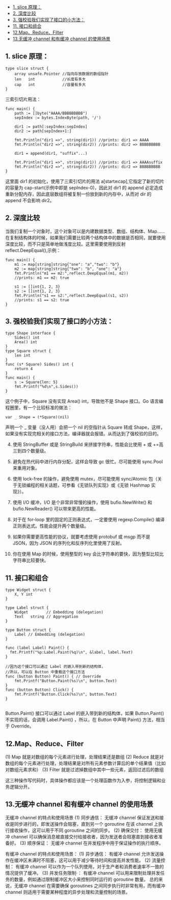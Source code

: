

<!-- toc -->

- [1. slice 原理：](#1-slice-%E5%8E%9F%E7%90%86)
- [2. 深度比较](#2-%E6%B7%B1%E5%BA%A6%E6%AF%94%E8%BE%83)
- [3. 强校验我们实现了接口的小方法：](#3-%E5%BC%BA%E6%A0%A1%E9%AA%8C%E6%88%91%E4%BB%AC%E5%AE%9E%E7%8E%B0%E4%BA%86%E6%8E%A5%E5%8F%A3%E7%9A%84%E5%B0%8F%E6%96%B9%E6%B3%95)
- [11. 接口和组合](#11-%E6%8E%A5%E5%8F%A3%E5%92%8C%E7%BB%84%E5%90%88)
- [12.Map、Reduce、Filter](#12mapreducefilter)
- [13.无缓冲 channel 和有缓冲 channel 的使用场景](#13%E6%97%A0%E7%BC%93%E5%86%B2-channel-%E5%92%8C%E6%9C%89%E7%BC%93%E5%86%B2-channel-%E7%9A%84%E4%BD%BF%E7%94%A8%E5%9C%BA%E6%99%AF)

<!-- tocstop -->

## 1. slice 原理：

```
type slice struct {
    array unsafe.Pointer //指向存放数据的数组指针
    len   int            //长度有多大
    cap   int            //容量有多大
}
```

三索引切片用法：

```
func main() {
    path := []byte("AAAA/BBBBBBBBB")
    sepIndex := bytes.IndexByte(path, '/')

    dir1 := path[:sepIndex:sepIndex]
    dir2 := path[sepIndex+1:]

    fmt.Println("dir1 =>", string(dir1)) //prints: dir1 => AAAA
    fmt.Println("dir2 =>", string(dir2)) //prints: dir2 => BBBBBBBBB

    dir1 = append(dir1, "suffix"...)

    fmt.Println("dir1 =>", string(dir1)) //prints: dir1 => AAAAsuffix
    fmt.Println("dir2 =>", string(dir2)) //prints: dir2 => BBBBBBBBB
}
```

这里面 dir1 的初始化，使用了三索引切片的用法 a[start:end:cap],它指定了新的切片的容量为 cap-start(示例中即是 sepIndex-0)，因此对 dir1 的 append 必定造成重新分配内存，因此底层数组将被复制一份放到新的内存中，从而对 dir 的 append 不会影响 dir2。

## 2. 深度比较

当我们复制一个对象时，这个对象可以是内建数据类型、数组、结构体、Map……在复制结构体的时候，如果我们需要比较两个结构体中的数据是否相同，就要使用深度比较，而不只是简单地做浅度比较。这里需要使用到反射 reflect.DeepEqual(),示例：

```
func main() {
    m1 := map[string]string{"one": "a","two": "b"}
    m2 := map[string]string{"two": "b", "one": "a"}
    fmt.Println("m1 == m2:",reflect.DeepEqual(m1, m2))
    //prints: m1 == m2: true

    s1 := []int{1, 2, 3}
    s2 := []int{1, 2, 3}
    fmt.Println("s1 == s2:",reflect.DeepEqual(s1, s2))
    //prints: s1 == s2: true
}
```

## 3. 强校验我们实现了接口的小方法：

```
type Shape interface {
    Sides() int
    Area() int
}
type Square struct {
    len int
}
func (s* Square) Sides() int {
    return 4
}
func main() {
    s := Square{len: 5}
    fmt.Printf("%d\n",s.Sides())
}

```

这个例子中，Square 没有实现 Area() int，导致他不是 Shape 接口。Go 语言编程圈里，有一个比较标准的做法：

```
var _ Shape = (*Square)(nil)

```

声明一个 \_ 变量（没人用）会把一个 nil 的空指针从 Square 转成 Shape，这样，如果没有实现完相关的接口方法，编译器就会报错。从而达到了强校验的目的。

4. 使用 StringBuffer 或是 StringBuild 来拼接字符串，性能会比使用 + 或 +=高三到四个数量级。

5. 避免在热代码中进行内存分配，这样会导致 gc 很忙。尽可能使用 sync.Pool 来重用对象。

6. 使用 lock-free 的操作，避免使用 mutex，尽可能使用 sync/Atomic 包（关于无锁编程的相关话题，可参看《无锁队列实现》或《无锁 Hashmap 实现》）。

7. 使用 I/O 缓冲，I/O 是个非常非常慢的操作，使用 bufio.NewWrite() 和 bufio.NewReader() 可以带来更高的性能。

8. 对于在 for-loop 里的固定的正则表达式，一定要使用 regexp.Compile() 编译正则表达式。性能会提升两个数量级。

9. 如果你需要更高性能的协议，就要考虑使用 protobuf 或 msgp 而不是 JSON，因为 JSON 的序列化和反序列化里使用了反射。

10. 你在使用 Map 的时候，使用整型的 key 会比字符串的要快，因为整型比较比字符串比较要快。

## 11. 接口和组合

```
type Widget struct {
    X, Y int
}

type Label struct {
    Widget        // Embedding (delegation)
    Text   string // Aggregation
}

type Button struct {
    Label // Embedding (delegation)
}

func (label Label) Paint() {
  fmt.Printf("%p:Label.Paint(%q)\n", &label, label.Text)
}

//因为这个接口可以通过 Label 的嵌入带到新的结构体，
//所以，可以在 Button 中重载这个接口方法
func (button Button) Paint() { // Override
    fmt.Printf("Button.Paint(%s)\n", button.Text)
}
func (button Button) Click() {
    fmt.Printf("Button.Click(%s)\n", button.Text)
}


```

Button.Paint() 接口可以通过 Label 的嵌入带到新的结构体，如果 Button.Paint() 不实现的话，会调用 Label.Paint() ，所以，在 Button 中声明 Paint() 方法，相当于 Override。

## 12.Map、Reduce、Filter

(1) Map 就是对数组的每个元素进行处理，处理结果还是数组
(2) Reduce 就是对数组的每个元素进行处理，处理结果是对所有元素参数计算后的单个结果值（比如对数组元素求和）
(3) Filter 就是过滤掉数组中其中一些元素，返回过滤后的数组

这三种操作写代码时，具体操作都应该是一个处理函数作为入参，将控制逻辑和业务逻辑分开。

## 13.无缓冲 channel 和有缓冲 channel 的使用场景

无缓冲 channel 的特点和使用场景
(1) 同步通信： 无缓冲 channel 保证发送和接收是同步进行的，即发送操作会阻塞，直到另一个 goroutine 在该 channel 上执行接收操作，这可以用于不同 goroutine 之间的同步。
(2) 确保交付： 使用无缓冲 channel 可以确保消息被直接交付给接收者，因为发送者会阻塞直到接收者准备好。
(3) 顺序保证： 无缓冲 channel 在并发程序中用于保证操作的执行顺序。

有缓冲 channel 的特点和使用场景：
(1) 异步通信： 有缓冲 channel 允许发送操作在缓冲区未满时不阻塞，这可以用于减少等待时间和提高并发性能。
(2) 流量控制： 有缓冲 channel 可以作为一个队列使用，对于生产者和消费者速率不一致的情况提供了缓冲。
(3) 并发任务限制·： 有缓冲 channel 可以用来限制处理并发任务的数量，例如通过限制缓冲区大小来控制同时运行的 goroutine 数量。
总的来说，无缓冲 channel 在需要确保 goroutines 之间同步执行时非常有用，而有缓冲 channel 则适用于需要某种程度的异步处理和流量控制的场景。
